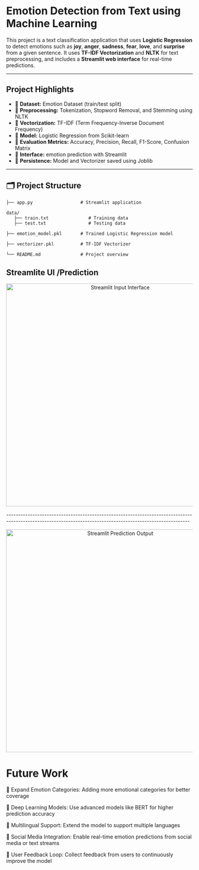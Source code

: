 #  Emotion Detection from Text using Machine Learning

This project is a text classification application that uses **Logistic Regression** to detect emotions such as **joy**, **anger**, **sadness**, **fear**, **love**, and **surprise** from a given sentence. It uses **TF-IDF Vectorization** and **NLTK** for text preprocessing, and includes a **Streamlit web interface** for real-time predictions.

---

##  Project Highlights

- 🔹 **Dataset:** Emotion Dataset (train/test split)
- 🔹 **Preprocessing:** Tokenization, Stopword Removal, and Stemming using NLTK
- 🔹 **Vectorization:** TF-IDF (Term Frequency-Inverse Document Frequency)
- 🔹 **Model:** Logistic Regression from Scikit-learn
- 🔹 **Evaluation Metrics:** Accuracy, Precision, Recall, F1-Score, Confusion Matrix
- 🔹 **Interface:** emotion prediction with Streamlit
- 🔹 **Persistence:** Model and Vectorizer saved using Joblib

---

## 🗂️ Project Structure
```
├── app.py                  # Streamlit application

data/
   ├── train.txt               # Training data
   ├── test.txt                # Testing data
   
├── emotion_model.pkl       # Trained Logistic Regression model

├── vectorizer.pkl          # TF-IDF Vectorizer

└── README.md               # Project overview
```

## Streamlite UI /Prediction

<p align="center"> <img src="https://github.com/user-attachments/assets/214383ce-c1b3-4817-abac-5ad2911e3ec3" alt="Streamlit Input Interface" width="600"/> </p>
-----------------------------------------------------------------------------------------------------------------------------------------------------------
<p align="center"> <img src="https://github.com/user-attachments/assets/86c54e01-4e4c-4227-8311-b80a8666f18f" alt="Streamlit Prediction Output" width="600"/> </p>


# Future Work

🔹 Expand Emotion Categories: Adding more emotional categories for better coverage

🔹 Deep Learning Models: Use advanced models like BERT for higher prediction accuracy

🔹 Multilingual Support: Extend the model to support multiple languages

🔹 Social Media Integration: Enable real-time emotion predictions from social media or text streams

🔹 User Feedback Loop: Collect feedback from users to continuously improve the model


